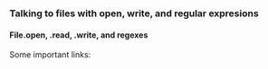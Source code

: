 ### Talking to files with open, write, and regular expresions
#### File.open, .read, .write, and regexes
Some important links:
[](http://rubular.com/r/iCSTL8hX4Y)
